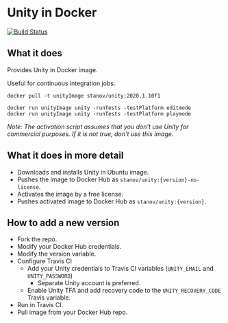 # Unity in Docker

[![Build Status](https://travis-ci.org/StaNov/unity-docker.svg?branch=master)](https://travis-ci.org/StaNov/unity-docker)

## What it does

Provides Unity in Docker image.

Useful for continuous integration jobs.


    docker pull -t unityImage stanov/unity:2020.1.10f1
    
    docker run unityImage unity -runTests -testPlatform editmode
    docker run unityImage unity -runTests -testPlatform playmode
    
_Note: The activation script assumes that you don't use Unity for commercial purposes. If it is not true, don't use this image._

## What it does in more detail

* Downloads and installs Unity in Ubuntu image.
* Pushes the image to Docker Hub as `stanov/unity:{version}-no-license`.
* Activates the image by a free license.
* Pushes activated image to Docker Hub as `stanov/unity:{version}`.

## How to add a new version

* Fork the repo.
* Modify your Docker Hub credentials.
* Modify the version variable.
* Configure Travis CI
  * Add your Unity credentials to Travis CI variables (`UNITY_EMAIL` and `UNITY_PASSWORD`)
    * Separate Unity account is preferred.
  * Enable Unity TFA and add recovery code to the `UNITY_RECOVERY_CODE` Travis variable.
* Run in Travis CI.
* Pull image from your Docker Hub repo.
